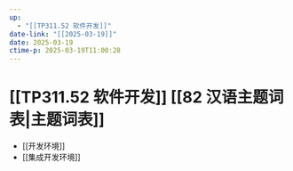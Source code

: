 ```yaml
---
up:
  - "[[TP311.52 软件开发]]"
date-link: "[[2025-03-19]]"
date: 2025-03-19
ctime-p: 2025-03-19T11:00:28
---
```


# [[TP311.52 软件开发]] [[82 汉语主题词表|主题词表]]

- [[开发环境]]
- [[集成开发环境]]
